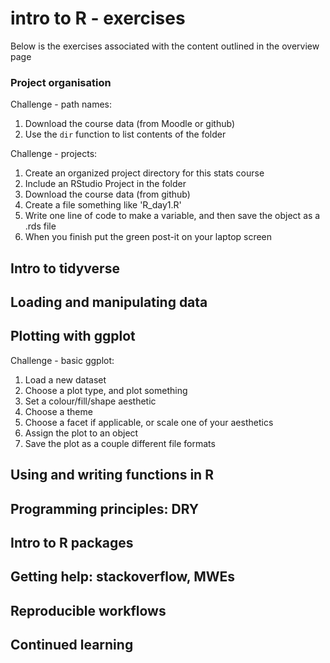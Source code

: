 # intro to R - exercises
Below is the exercises associated with the content outlined in the overview page 


### Project organisation

Challenge - path names:

1. Download the course data (from Moodle or github)
2. Use the `dir` function to list contents of the folder

Challenge - projects:

1. Create an organized project directory for this stats course
2. Include an RStudio Project in the folder
3. Download the course data (from github)
4. Create a file something like 'R_day1.R' 
5. Write one line of code to make a variable, and then save the object as a .rds file
6. When you finish put the green post-it on your laptop screen


## Intro to tidyverse 


## Loading and manipulating data 


## Plotting with ggplot 

Challenge - basic ggplot:

1. Load a new dataset
2. Choose a plot type, and plot something
3. Set a colour/fill/shape aesthetic
4. Choose a theme
5. Choose a facet if applicable, or scale one of your aesthetics
6. Assign the plot to an object
7. Save the plot as a couple different file formats

## Using and writing functions in R 


## Programming principles: DRY	


## Intro to R packages 


## Getting help: stackoverflow, MWEs


## Reproducible workflows 


## Continued learning

